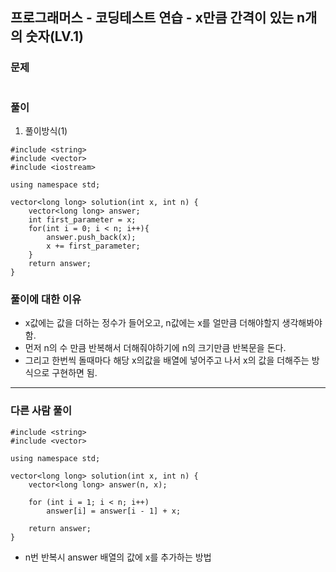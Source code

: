 ## 프로그래머스 - 코딩테스트 연습 - x만큼 간격이 있는 n개의 숫자(LV.1)

### 문제

<img src="">

### 풀이

1. 풀이방식(1)

```
#include <string>
#include <vector>
#include <iostream>

using namespace std;

vector<long long> solution(int x, int n) {
    vector<long long> answer;
    int first_parameter = x;
    for(int i = 0; i < n; i++){
        answer.push_back(x);
        x += first_parameter;
    }
    return answer;
}
```

### 풀이에 대한 이유

- x값에는 값을 더하는 정수가 들어오고, n값에는 x를 얼만큼 더해야할지 생각해봐야함.
- 먼저 n의 수 만큼 반복해서 더해줘야하기에 n의 크기만큼 반복문을 돈다.
- 그리고 한번씩 돌때마다 해당 x의값을 배열에 넣어주고 나서 x의 값을 더해주는 방식으로 구현하면 됨.

<hr/>

### 다른 사람 풀이

```
#include <string>
#include <vector>

using namespace std;

vector<long long> solution(int x, int n) {
    vector<long long> answer(n, x);

    for (int i = 1; i < n; i++)
        answer[i] = answer[i - 1] + x;

    return answer;
}
```

- n번 반복시 answer 배열의 값에 x를 추가하는 방법
